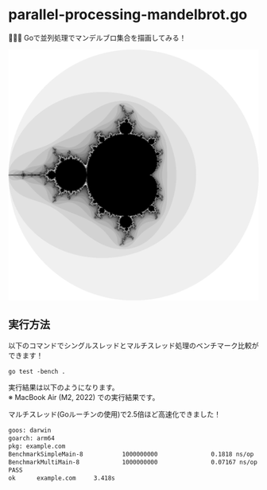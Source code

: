 # parallel-processing-mandelbrot.go

🤠🤠🤠 Goで並列処理でマンデルブロ集合を描画してみる！  

![成果物](./docs/images/fruit.png)  

## 実行方法

以下のコマンドでシングルスレッドとマルチスレッド処理のベンチマーク比較ができます！  

```shell
go test -bench .
```

実行結果は以下のようになります。  
※ MacBook Air (M2, 2022) での実行結果です。  

マルチスレッド(Goルーチンの使用)で2.5倍ほど高速化できました！  

```shell
goos: darwin
goarch: arm64
pkg: example.com
BenchmarkSimpleMain-8           1000000000               0.1818 ns/op
BenchmarkMultiMain-8            1000000000               0.07167 ns/op
PASS
ok      example.com     3.418s
```
